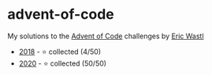 # advent-of-code
My solutions to the [Advent of Code](https://adventofcode.com/) challenges by [Eric Wastl](https://github.com/topaz)

- [2018](https://adventofcode.com/2018/) - :star: collected (4/50)
- [2020](https://adventofcode.com/2020/) - :star: collected (50/50)
